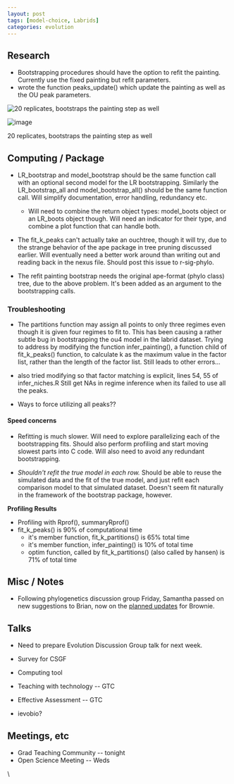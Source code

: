 ```yaml
---
layout: post
tags: [model-choice, Labrids]
categories: evolution
---
```






 





Research
--------

-   Bootstrapping procedures should have the option to refit the
    painting. Currently use the fixed painting but refit parameters.
-   wrote the function peaks\_update() which update the painting as well
    as the OU peak parameters.

![20 replicates, bootstraps the painting step as
well](http://openwetware.org/images/thumb/e/e1/Bootstrap_painting.png/600px-Bootstrap_painting.png)

![image](/skins/common/images/magnify-clip.png)

20 replicates, bootstraps the painting step as well

Computing / Package
-------------------

-   LR\_bootstrap and model\_bootstrap should be the same function call
    with an optional second model for the LR bootstrapping. Similarly
    the LR\_bootstrap\_all and model\_bootstrap\_all() should be the
    same function call. Will simplify documentation, error handling,
    redundancy etc.
    -   Will need to combine the return object types: model\_boots
        object or an LR\_boots object though. Will need an indicator for
        their type, and combine a plot function that can handle both.

-   The fit\_k\_peaks can't actually take an ouchtree, though it will
    try, due to the strange behavior of the ape package in tree pruning
    discussed earlier. Will eventually need a better work around than
    writing out and reading back in the nexus file. Should post this
    issue to r-sig-phylo.

-   The refit painting bootstrap needs the original ape-format (phylo
    class) tree, due to the above problem. It's been added as an
    argument to the bootstrapping calls.

### Troubleshooting

-   The partitions function may assign all points to only three regimes
    even though it is given four regimes to fit to. This has been
    causing a rather subtle bug in bootstrapping the ou4 model in the
    labrid dataset. Trying to address by modifying the function
    infer\_painting(), a function child of fit\_k\_peaks() function, to
    calculate k as the maximum value in the factor list, rather than the
    length of the factor list. Still leads to other errors...

-   also tried modifying so that factor matching is explicit, lines 54,
    55 of infer\_niches.R Still get NAs in regime inference when its
    failed to use all the peaks.

-   Ways to force utilizing all peaks??

#### Speed concerns

-   Refitting is much slower. Will need to explore parallelizing each of
    the bootstrapping fits. Should also perform profiling and start
    moving slowest parts into C code. Will also need to avoid any
    redundant bootstrapping.

-   *Shouldn't refit the true model in each row.* Should be able to
    reuse the simulated data and the fit of the true model, and just
    refit each comparison model to that simulated dataset. Doesn't seem
    fit naturally in the framework of the bootstrap package, however.

**Profiling Results**

-   Profiling with Rprof(), summaryRprof()
-   fit\_k\_peaks() is 90% of computational time
    -   it's member function, fit\_k\_partitions() is 65% total time
    -   it's member function, infer\_painting() is 10% of total time
    -   optim function, called by fit\_k\_partitions() (also called by
        hansen) is 71% of total time

Misc / Notes
------------

-   Following phylogenetics discussion group Friday, Samantha passed on
    new suggestions to Brian, now on the [planned
    updates](http://code.google.com/p/brownie/issues/list "http://code.google.com/p/brownie/issues/list")
    for Brownie.

Talks
-----

-   Need to prepare Evolution Discussion Group talk for next week.

-   Survey for CSGF

-   Computing tool

-   Teaching with technology -- GTC

-   Effective Assessment -- GTC

-   ievobio?

Meetings, etc
-------------

-   Grad Teaching Community -- tonight
-   Open Science Meeting -- Weds

\

